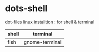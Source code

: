 # dots-shell
dot-files linux installtion : for shell & terminal

|shell | terminal |
|-------|-----------|
|fish|  gnome-terminal|
